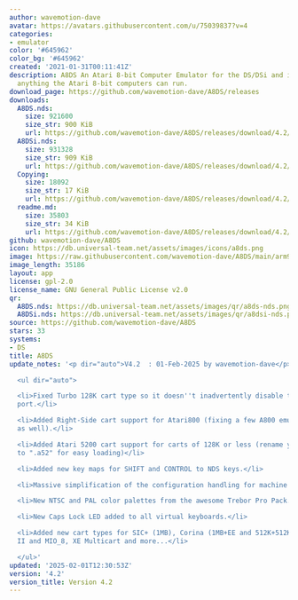 ```yaml
---
author: wavemotion-dave
avatar: https://avatars.githubusercontent.com/u/75039837?v=4
categories:
- emulator
color: '#645962'
color_bg: '#645962'
created: '2021-01-31T00:11:41Z'
description: A8DS An Atari 8-bit Computer Emulator for the DS/DSi and includes virtually
  anything the Atari 8-bit computers can run.
download_page: https://github.com/wavemotion-dave/A8DS/releases
downloads:
  A8DS.nds:
    size: 921600
    size_str: 900 KiB
    url: https://github.com/wavemotion-dave/A8DS/releases/download/4.2/A8DS.nds
  A8DSi.nds:
    size: 931328
    size_str: 909 KiB
    url: https://github.com/wavemotion-dave/A8DS/releases/download/4.2/A8DSi.nds
  Copying:
    size: 18092
    size_str: 17 KiB
    url: https://github.com/wavemotion-dave/A8DS/releases/download/4.2/Copying
  readme.md:
    size: 35803
    size_str: 34 KiB
    url: https://github.com/wavemotion-dave/A8DS/releases/download/4.2/readme.md
github: wavemotion-dave/A8DS
icon: https://db.universal-team.net/assets/images/icons/a8ds.png
image: https://raw.githubusercontent.com/wavemotion-dave/A8DS/main/arm9/gfx/bgTop.png
image_length: 35186
layout: app
license: gpl-2.0
license_name: GNU General Public License v2.0
qr:
  A8DS.nds: https://db.universal-team.net/assets/images/qr/a8ds-nds.png
  A8DSi.nds: https://db.universal-team.net/assets/images/qr/a8dsi-nds.png
source: https://github.com/wavemotion-dave/A8DS
stars: 33
systems:
- DS
title: A8DS
update_notes: '<p dir="auto">V4.2  : 01-Feb-2025 by wavemotion-dave</p>

  <ul dir="auto">

  <li>Fixed Turbo 128K cart type so it doesn''t inadvertently disable the cartridge
  port.</li>

  <li>Added Right-Side cart support for Atari800 (fixing a few A800 emulation issues
  as well).</li>

  <li>Added Atari 5200 cart support for carts of 128K or less (rename your 5200 carts
  to ".a52" for easy loading)</li>

  <li>Added new key maps for SHIFT and CONTROL to NDS keys.</li>

  <li>Massive simplification of the configuration handling for machine type.</li>

  <li>New NTSC and PAL color palettes from the awesome Trebor Pro Pack.</li>

  <li>New Caps Lock LED added to all virtual keyboards.</li>

  <li>Added new cart types for SIC+ (1MB), Corina (1MB+EE and 512K+512K+EE), Telelink
  II and MIO_8, XE Multicart and more...</li>

  </ul>'
updated: '2025-02-01T12:30:53Z'
version: '4.2'
version_title: Version 4.2
---
```

